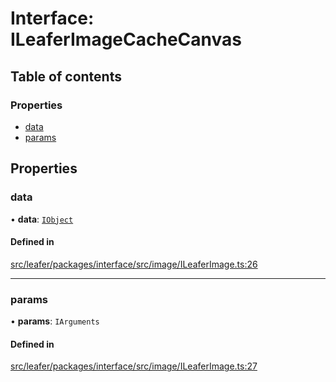 # Interface: ILeaferImageCacheCanvas

## Table of contents

### Properties

- [data](ILeaferImageCacheCanvas.md#data)
- [params](ILeaferImageCacheCanvas.md#params)

## Properties

### data

• **data**: [`IObject`](IObject.md)

#### Defined in

[src/leafer/packages/interface/src/image/ILeaferImage.ts:26](https://github.com/leaferjs/leafer/blob/9496e2973fd92c147ae5dbbf3c11ffcd5991c0f1/packages/interface/src/image/ILeaferImage.ts#L26)

___

### params

• **params**: `IArguments`

#### Defined in

[src/leafer/packages/interface/src/image/ILeaferImage.ts:27](https://github.com/leaferjs/leafer/blob/9496e2973fd92c147ae5dbbf3c11ffcd5991c0f1/packages/interface/src/image/ILeaferImage.ts#L27)

